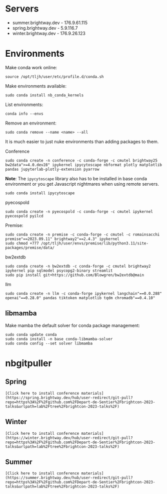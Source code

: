 # Servers

* summer.brightway.dev - 176.9.61.115
* spring.brightway.dev - 5.9.116.7
* winter.brightway.dev - 176.9.26.123

# Environments

Make conda work online:

    source /opt/tljh/user/etc/profile.d/conda.sh

Make environments available:

    sudo conda install nb_conda_kernels

List environments:

    conda info --envs

Remove an environment:

    sudo conda remove --name <name> --all

It is much easier to just nuke environments than adding packages to them.

Conference

    sudo conda create -n conference -c conda-forge -c cmutel brightway25 bw2data">=4.0.dev28" ipykernel ipycytoscape nbformat plotly matplotlib pandas jupyterlab-plotly-extension pyarrow

**Note**: The `ipycytoscape` library also has to be installed in base conda environment or you get Javascript nightmares when using remote servers.

    sudo conda install ipycytoscape

pyecospold

    sudo conda create -n pyecospold -c conda-forge -c cmutel ipykernel pyecospold pyilcd

Premise:

    sudo conda create -n premise -c conda-forge -c cmutel -c romainsacchi premise"==2023.09.11" brightway2"==2.4.3" ipykernel
    sudo chmod +777 /opt/tljh/user/envs/premise/lib/python3.11/site-packages/premise/data/

bw2extdb

    sudo conda create -n bw2extdb -c conda-forge -c cmutel brightway2 ipykernel pip sqlmodel psycopg2-binary streamlit
    sudo pip install git+https://github.com/Blowgren/bw2extdb@main

llm

    sudo conda create -n llm -c conda-forge ipykernel langchain"==0.0.288" openai"==0.28.0" pandas tiktoken matplotlib tqdm chromadb"==0.4.10"

## libmamba

Make mamba the default solver for conda package management:

    sudo conda update conda
    sudo conda install -n base conda-libmamba-solver
    sudo conda config --set solver libmamba

# nbgitpuller

## Spring

`[Click here to install conference materials](https://spring.brightway.dev/hub/user-redirect/git-pull?repo=https%3A%2F%2Fgithub.com%2FDepart-de-Sentier%2Fbrightcon-2023-talks&urlpath=lab%2Ftree%2Fbrightcon-2023-talks%2F)`

## Winter

`[Click here to install conference materials](https://winter.brightway.dev/hub/user-redirect/git-pull?repo=https%3A%2F%2Fgithub.com%2FDepart-de-Sentier%2Fbrightcon-2023-talks&urlpath=lab%2Ftree%2Fbrightcon-2023-talks%2F)`

## Summer

`[Click here to install conference materials](https://summer.brightway.dev/hub/user-redirect/git-pull?repo=https%3A%2F%2Fgithub.com%2FDepart-de-Sentier%2Fbrightcon-2023-talks&urlpath=lab%2Ftree%2Fbrightcon-2023-talks%2F)`
